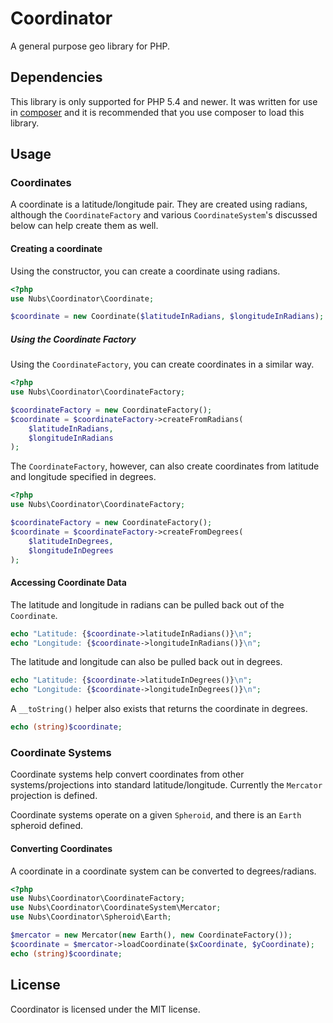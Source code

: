 # Coordinator
A general purpose geo library for PHP.

## Dependencies
This library is only supported for PHP 5.4 and newer.  It was written for use
in [composer](https://getcomposer.org) and it is recommended that you use
composer to load this library.  

## Usage

### Coordinates
A coordinate is a latitude/longitude pair.  They are created using radians,
although the `CoordinateFactory` and various `CoordinateSystem`'s discussed
below can help create them as well.

#### Creating a coordinate
Using the constructor, you can create a coordinate using radians.
```php
<?php
use Nubs\Coordinator\Coordinate;

$coordinate = new Coordinate($latitudeInRadians, $longitudeInRadians);
```

##### Using the Coordinate Factory
Using the `CoordinateFactory`, you can create coordinates in a similar way.
```php
<?php
use Nubs\Coordinator\CoordinateFactory;

$coordinateFactory = new CoordinateFactory();
$coordinate = $coordinateFactory->createFromRadians(
    $latitudeInRadians,
    $longitudeInRadians
);
```

The `CoordinateFactory`, however, can also create coordinates from latitude and
longitude specified in degrees.
```php
<?php
use Nubs\Coordinator\CoordinateFactory;

$coordinateFactory = new CoordinateFactory();
$coordinate = $coordinateFactory->createFromDegrees(
    $latitudeInDegrees,
    $longitudeInDegrees
);
```

#### Accessing Coordinate Data
The latitude and longitude in radians can be pulled back out of the `Coordinate`.
```php
echo "Latitude: {$coordinate->latitudeInRadians()}\n";
echo "Longitude: {$coordinate->longitudeInRadians()}\n";
```

The latitude and longitude can also be pulled back out in degrees.
```php
echo "Latitude: {$coordinate->latitudeInDegrees()}\n";
echo "Longitude: {$coordinate->longitudeInDegrees()}\n";
```

A `__toString()` helper also exists that returns the coordinate in degrees.
```php
echo (string)$coordinate;
```

### Coordinate Systems
Coordinate systems help convert coordinates from other systems/projections into
standard latitude/longitude.  Currently the `Mercator` projection is defined.

Coordinate systems operate on a given `Spheroid`, and there is an `Earth`
spheroid defined.

#### Converting Coordinates 
A coordinate in a coordinate system can be converted to degrees/radians.
```php
<?php
use Nubs\Coordinator\CoordinateFactory;
use Nubs\Coordinator\CoordinateSystem\Mercator;
use Nubs\Coordinator\Spheroid\Earth;

$mercator = new Mercator(new Earth(), new CoordinateFactory());
$coordinate = $mercator->loadCoordinate($xCoordinate, $yCoordinate);
echo (string)$coordinate;
```

## License
Coordinator is licensed under the MIT license.
